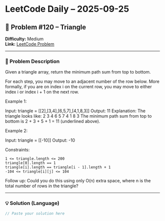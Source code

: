 # LeetCode Daily – 2025-09-25

## 🧠 Problem #120 – **Triangle**
**Difficulty:** Medium  
**Link:** [LeetCode Problem](https://leetcode.com/problems/triangle)

---

### 📝 Problem Description

Given a triangle array, return the minimum path sum from top to bottom.

For each step, you may move to an adjacent number of the row below. More formally, if you are on index i on the current row, you may move to either index i or index i + 1 on the next row.

 
Example 1:


Input: triangle = [[2],[3,4],[6,5,7],[4,1,8,3]]
Output: 11
Explanation: The triangle looks like:
   2
  3 4
 6 5 7
4 1 8 3
The minimum path sum from top to bottom is 2 + 3 + 5 + 1 = 11 (underlined above).


Example 2:


Input: triangle = [[-10]]
Output: -10


 
Constraints:


	1 <= triangle.length <= 200
	triangle[0].length == 1
	triangle[i].length == triangle[i - 1].length + 1
	-104 <= triangle[i][j] <= 104


 
Follow up: Could you do this using only O(n) extra space, where n is the total number of rows in the triangle?

---

### 💡 Solution (Language)

```cpp
// Paste your solution here
